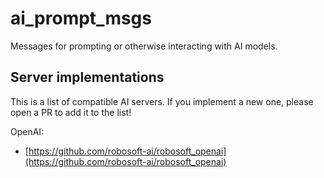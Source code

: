 # ai_prompt_msgs

Messages for prompting or otherwise interacting with AI models.

## Server implementations

This is a list of compatible AI servers. If you implement a new one, please open a PR to add it to the list!

OpenAI:

- [https://github.com/robosoft-ai/robosoft_openai](https://github.com/robosoft-ai/robosoft_openai)
